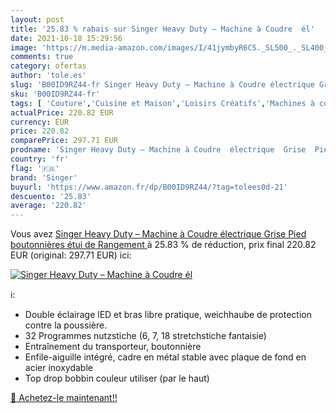 ```yaml
---
layout: post
title: '25.83 % rabais sur Singer Heavy Duty – Machine à Coudre  él'
date: 2021-10-18 15:29:56
image: 'https://m.media-amazon.com/images/I/41jymbyR6CS._SL500_._SL400_.jpg'
comments: true
category: ofertas
author: 'tole.es'
slug: 'B00ID9RZ44-fr Singer Heavy Duty – Machine à Coudre électrique Grise Pied...'
sku: 'B00ID9RZ44-fr'
tags: [ 'Couture','Cuisine et Maison','Loisirs Créatifs','Machines à coudre','singer', ]
actualPrice: 220.82 EUR
currency: EUR
price: 220.82
comparePrice: 297.71 EUR
prodname: 'Singer Heavy Duty – Machine à Coudre  électrique  Grise  Pied boutonnières  étui de Rangement '
country: 'fr'
flag: '🇫🇷'
brand: 'Singer'
buyurl: 'https://www.amazon.fr/dp/B00ID9RZ44/?tag=tolees0d-21'
descuento: '25.83'
average: '220.82'
---
```


Vous avez [Singer Heavy Duty – Machine à Coudre  électrique  Grise  Pied boutonnières  étui de Rangement ](https://www.amazon.fr/dp/B00ID9RZ44/?tag=tolees0d-21)  à  25.83 % de réduction, prix final  220.82 EUR (original: 297.71 EUR) ici:

[![Singer Heavy Duty – Machine à Coudre  él](https://m.media-amazon.com/images/I/41jymbyR6CS._SL500_._SL400_.jpg)](https://www.amazon.fr/dp/B00ID9RZ44/?tag=tolees0d-21)

ℹ️:

- Double éclairage lED et bras libre pratique, weichhaube de protection contre la poussière.
- 32 Programmes nutzstiche (6, 7, 18 stretchstiche fantaisie)
- Entraînement du transporteur, boutonnière
- Enfile-aiguille intégré, cadre en métal stable avec plaque de fond en acier inoxydable
- Top drop bobbin couleur utiliser (par le haut)

[🛒 Achetez-le maintenant!!](https://www.amazon.fr/dp/B00ID9RZ44/?tag=tolees0d-21)
